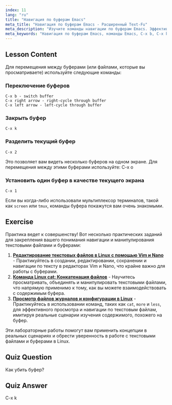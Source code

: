```yaml
---
index: 11
lang: "ru"
title: "Навигация по буферам Emacs"
meta_title: "Навигация по буферам Emacs - Расширенный Text-Fu"
meta_description: "Изучите команды навигации по буферам Emacs. Эффективно переключайтесь, закрывайте и разделяйте буферы с помощью этого удобного для новичков руководства по Emacs. Улучшите свой рабочий процесс!"
meta_keywords: "Навигация по буферам Emacs, команды Emacs, C-x b, C-x k, руководство по Linux, руководство по Emacs, Emacs для начинающих"
---
```


## Lesson Content

Для перемещения между буферами (или файлами, которые вы просматриваете) используйте следующие команды:

### Переключение буферов

```
C-x b - switch buffer
C-x right arrow - right-cycle through buffer
C-x left arrow - left-cycle through buffer
```

### Закрыть буфер

```
C-x k
```

### Разделить текущий буфер

```
C-x 2
```

Это позволяет вам видеть несколько буферов на одном экране. Для перемещения между этими буферами используйте: C-x o

### Установить один буфер в качестве текущего экрана

```
C-x 1
```

Если вы когда-либо использовали мультиплексор терминалов, такой как `screen` или `tmux`, команды буфера покажутся вам очень знакомыми.

## Exercise

Практика ведет к совершенству! Вот несколько практических заданий для закрепления вашего понимания навигации и манипулирования текстовыми файлами и буферами:

1. **[Редактирование текстовых файлов в Linux с помощью Vim и Nano](https://labex.io/ru/labs/comptia-edit-text-files-in-linux-with-vim-and-nano-591076)** - Практикуйтесь в создании, редактировании, сохранении и навигации по тексту в редакторах Vim и Nano, что крайне важно для работы с буферами.
2. **[Команда Linux cat: Конкатенация файлов](https://labex.io/ru/labs/linux-linux-cat-command-file-concatenating-210986)** - Научитесь просматривать, объединять и манипулировать текстовыми файлами, что напрямую применимо к тому, как вы можете взаимодействовать с содержимым буфера.
3. **[Просмотр файлов журналов и конфигурации в Linux](https://labex.io/ru/labs/linux-viewing-log-and-configuration-files-in-linux-387914)** - Практикуйтесь в использовании команд, таких как `cat`, `more` и `less`, для эффективного просмотра и навигации по текстовым файлам, имитируя реальные сценарии изучения содержимого, похожего на буфер.

Эти лабораторные работы помогут вам применить концепции в реальных сценариях и обрести уверенность в работе с текстовыми файлами и буферами в Linux.

## Quiz Question

Как убить буфер?

## Quiz Answer

C-x k
